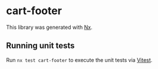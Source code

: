 # cart-footer

This library was generated with [Nx](https://nx.dev).

## Running unit tests

Run `nx test cart-footer` to execute the unit tests via [Vitest](https://vitest.dev/).
